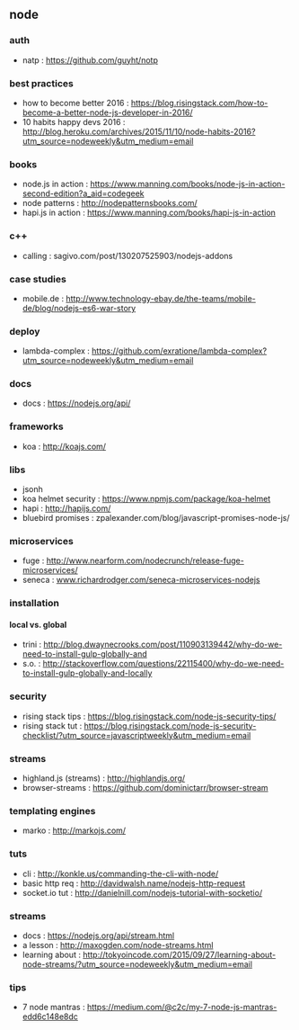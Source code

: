 ## node

### auth
- natp : https://github.com/guyht/notp

### best practices
- how to become better 2016 : https://blog.risingstack.com/how-to-become-a-better-node-js-developer-in-2016/
- 10 habits happy devs 2016 : http://blog.heroku.com/archives/2015/11/10/node-habits-2016?utm_source=nodeweekly&utm_medium=email

### books
- node.js in action : https://www.manning.com/books/node-js-in-action-second-edition?a_aid=codegeek
- node patterns : http://nodepatternsbooks.com/
- hapi.js in action : https://www.manning.com/books/hapi-js-in-action

### c++
- calling : sagivo.com/post/130207525903/nodejs-addons

### case studies
- mobile.de : http://www.technology-ebay.de/the-teams/mobile-de/blog/nodejs-es6-war-story

### deploy
- lambda-complex : https://github.com/exratione/lambda-complex?utm_source=nodeweekly&utm_medium=email

### docs
- docs : https://nodejs.org/api/

### frameworks
- koa : http://koajs.com/

### libs
- jsonh
- koa helmet security : https://www.npmjs.com/package/koa-helmet
- hapi : http://hapijs.com/
- bluebird promises : zpalexander.com/blog/javascript-promises-node-js/

### microservices
- fuge : http://www.nearform.com/nodecrunch/release-fuge-microservices/
- seneca : www.richardrodger.com/seneca-microservices-nodejs

### installation
#### local vs. global
- trini : http://blog.dwaynecrooks.com/post/110903139442/why-do-we-need-to-install-gulp-globally-and
- s.o. : http://stackoverflow.com/questions/22115400/why-do-we-need-to-install-gulp-globally-and-locally

### security
- rising stack tips : https://blog.risingstack.com/node-js-security-tips/
- rising stack tut : https://blog.risingstack.com/node-js-security-checklist/?utm_source=javascriptweekly&utm_medium=email

### streams
- highland.js (streams) : http://highlandjs.org/
- browser-streams : https://github.com/dominictarr/browser-stream

### templating engines
- marko : http://markojs.com/

### tuts
- cli : http://konkle.us/commanding-the-cli-with-node/                         
- basic http req : http://davidwalsh.name/nodejs-http-request                  
- socket.io tut : http://danielnill.com/nodejs-tutorial-with-socketio/

### streams
- docs : https://nodejs.org/api/stream.html
- a lesson : http://maxogden.com/node-streams.html
- learning about : http://tokyoincode.com/2015/09/27/learning-about-node-streams/?utm_source=nodeweekly&utm_medium=email

### tips
- 7 node mantras : https://medium.com/@c2c/my-7-node-js-mantras-edd6c148e8dc
